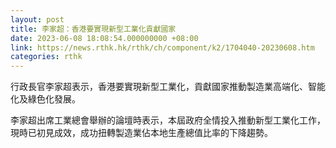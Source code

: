 ```yaml
---
layout: post
title: 李家超：香港要實現新型工業化貢獻國家
date: 2023-06-08 18:08:54.000000000 +08:00
link: https://news.rthk.hk/rthk/ch/component/k2/1704040-20230608.htm
categories: rthk
---
```


行政長官李家超表示，香港要實現新型工業化，貢獻國家推動製造業高端化、智能化及綠色化發展。

李家超出席工業總會舉辦的論壇時表示，本屆政府全情投入推動新型工業化工作，現時已初見成效，成功扭轉製造業佔本地生產總值比率的下降趨勢。
